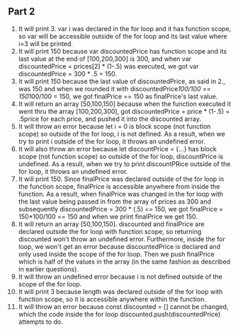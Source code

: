## Part 2
1. It will print 3. var i was declared in the for loop and it has function scope, so var will be accessible outside of the for loop and its last value where i=3 will be printed.
2. It will print 150 because var discountedPrice has function scope and its last value at the end of [100,200,300] is 300, and when var discountedPrice = prices[2] * (1-.5) was executed, we got var discountedPrice = 300 * .5 = 150.
3. It will print 150 because the last value of discountedPrice, as said in 2., was 150 and when we rounded it with discountedPrice*100/100 == 150*100/100 = 150, we got finalPrice == 150 as finalPrice's last value.
4. It will return an array [50,100,150] because when the function executed it went thru the array [100,200,300], got discountedPrice = price * (1-.5) = .5price for each price, and pushed it into the discounted array.
5. It will throw an error because let i = 0 is block scope (not function scope) so outside of the for loop, i is not defined. As a result, when we try to print i outside of the for loop, it throws an undefined error.
6. It will also throw an error because let discountPrice = {...} has block scope (not function scope) so outside of the for loop, discountPrice is undefined. As a result,  when we try to print discountPRice outside of the for loop, it throws an undefined error.
7. It will print 150. Since finalPrice was declared outside of the for loop in the function scope, finalPrice is accessible anywhere from inside the function. As a result, when finalPrice was changed in the for loop with the last value being passed in from the array of prices as 300 and subsequently discountedPrice = 300 * (.5) == 150, we got finalPrice = 150*100/100 == 150 and when we print finalPrice we get 150.
8. It will return an array [50,100,150]. discounted and finalPrice are declared outside the for loop with function scope, so returning discounted won't throw an undefined error. Furthermore, inside the for loop, we won't get an error because discountedPrice is declared and only used inside the scope of the for loop. Then  we push finalPrice which is half of the values in the array (in the same fashion as described in earlier questions).
9. It will throw an undefined error because i is not defined outside of the scope of the for loop.
10. It will print 3 because length was declared outside of the for loop with function scope, so it is accessible anywhere within the function.
11. It will throw an error because const discounted = [] cannot be changed, which the code inside the for loop discounted.push(discountedPrice) attempts to do.
